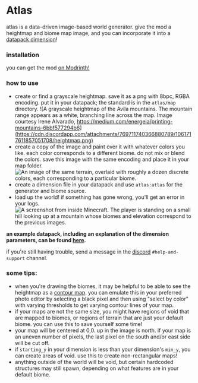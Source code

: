 # Atlas
atlas is a data-driven image-based world generator. give the mod a heightmap and biome map image, and you can incorporate it into a [datapack dimension](https://minecraft.fandom.com/wiki/Custom_dimension)! 

### installation
you can get the mod [on Modrinth!](https://modrinth.com/mod/atlas)

### how to use
- create or find a grayscale heightmap. save it as a png with 8bpc, RGBA encoding. put it in your datapack; the standard is in the `atlas/map` directory.
![A grayscale heightmap of the Avila mountains. The mountain range appears as a white, branching line across the map. Image courtesy Irene Alvarado, https://medium.com/energeia/printing-mountains-6bbf577294b6](https://cdn.discordapp.com/attachments/769711740366880789/1061717611857051708/heightmap.png)
- create a copy of the image and paint over it with whatever colors you like. each color corresponds to a different biome. do not mix or blend the colors. save this image with the same encoding and place it in your map folder.
![An image of the same terrain, overlaid with roughly a dozen discrete colors, each corresponding to a particular biome.](https://cdn.discordapp.com/attachments/769711740366880789/1061717611487961170/biomes.png)
- create a dimension file in your datapack and use `atlas:atlas` for the generator and biome source.
- load up the world! if something has gone wrong, you'll get an error in your logs. 
![A screenshot from inside Minecraft. The player is standing on a small hill looking up at a mountain whose biomes and elevation correspond to the previous images.](https://cdn.discordapp.com/attachments/769711740366880789/1061718435085697104/2023-01-08_12.38.20.png)

**an example datapack, including an explanation of the dimension parameters, can be found [here](example).**

if you're still having trouble, send a message in the [discord](https://discord.gg/6p27K23zSa) `#help-and-support` channel.

### some tips:
- when you're drawing the biomes, it may be helpful to be able to see the heightmap as a [contour map](https://en.wikipedia.org/wiki/Contour_line). you can emulate this in your preferred photo editor by selecting a black pixel and then using "select by color" with varying thresholds to get varying contour lines of your map.
- if your maps are not the same size, you might have regions of void that are mapped to biomes, or regions of terrain that are just your default biome. you can use this to save yourself some time!
- your map will be centered at 0,0. up in the image is north. if your map is an uneven number of pixels, the last pixel on the south and/or east side will be cut off.
- if `starting_y` in your dimension is less than your dimension's `min_y`, you can create areas of void. use this to create non-rectangular maps!
- anything outside of the world will be void, but certain hardcoded structures may still spawn, depending on what features are in your default biome.
